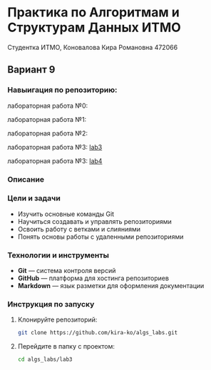 # Практика по Алгоритмам и Cтруктурам Данных ИТМО 

Студентка ИТМО,  Коновалова Кира Романовна 472066
## Вариант 9

### Навыигация по репозиторию:

лабораторная работа №0:  

лабораторная работа №1: 

лабораторная работа №2: 

лабораторная работа №3: [lab3](https://github.com/kira-ko/algs_labs.lab/tree/main/lab3)

лабораторная работа №3: [lab4](https://github.com/kira-ko/algs_labs.lab/tree/main/lab4)

### Описание 

### Цели и задачи

- Изучить основные команды Git
- Научиться создавать и управлять репозиториями
- Освоить работу с ветками и слияниями
- Понять основы работы с удаленными репозиториями

### Технологии и инструменты

- **Git** — система контроля версий
- **GitHub** — платформа для хостинга репозиториев
- **Markdown** — язык разметки для оформления документации

### Инструкция по запуску

1. Клонируйте репозиторий:
   ```bash
   git clone https://github.com/kira-ko/algs_labs.git
   ```
2. Перейдите в папку с проектом:
   ```bash
   cd algs_labs/lab3
   ```




